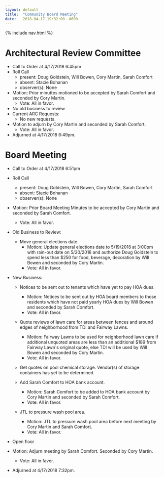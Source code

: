 ```yaml
---
layout: default
title:  "Community Board Meeting"
date:   2018-04-17 19:32:00 -0600
---
```


{% include nav.html %}

# Architectural Review Committee

- Call to Order at 4/17/2018 6:45pm
- Roll Call
    - present: Doug Goldstein, Will Bowen, Cory Martin, Sarah Comfort
    - absent: Stacie Bohanan
    - observer(s): None
- Motion: Prior minuttes motioned to be accepted by Sarah Comfort and seconded by Cory Martin.
  - Vote: All in favor.
- No old business to review
- Current ARC Requests:
  - No new requests.
- Motion to adjurn by Cory Martin and seconded by Sarah Comfort.
  - Vote: All in favor.
- Adjurned at 4/17/2018 6:49pm.

# Board Meeting

- Call to Order at 4/17/2018 6:51pm
- Roll Call
    - present: Doug Goldstein, Will Bowen, Cory Martin, Sarah Comfort
    - absent: Stacie Bohanan
    - observer(s): None
- Motion: Prior Board Meeting Minutes to be accepted by Cory Martin and seconded by Sarah Comfort.
  - Vote: All in favor.
  
- Old Business to Review:
  - Move general elections date.
    - Motion: Update general elections date to 5/19/2018 at 3:00pm with rain-out date on 5/20/2018 and authorize Doug Goldstein
    to spend less than $250 for food, beverage, decoration by Will Bowen and seconded by Cory Martin.
    - Vote: All in favor.
    
- New Business:

  - Notices to be sent out to tenants which have yet to pay HOA dues.
    - Motion: Notices to be sent out by HOA board members to those residents which have not paid yearly HOA dues by Will Bowen
    and seconded by Sarah Comfort.
    - Vote: All in favor.

  - Quote reviews of lawn care for areas between fences and around edges of neighborhood from TDI and Fairway Lawns.
    - Motion: Fairway Lawns to be used for neighborhood lawn care if additional unquoted areas are less than an additional $189 
    from Fairway Lawn's original quote, else TDI will be used by Will Bowen and seconded by Cory Martin.
    - Vote: All in favor.

  - Get quotes on pool chemical storage. Vendor(s) of storage containers has yet to be determined.
  
  - Add Sarah Comfort to HOA bank account.
    - Motion: Sarah Comfort to be added to HOA bank account by Cory Martin and seconded by Sarah Comfort.
    - Vote: All in favor.
    
  - JTL to pressure wash pool area.
    - Motion: JTL to pressure wash pool area before next meeting by Cory Martin and Sarah Comfort.
    - Vote: All in favor.
  
- Open floor
- Motion: Adjurn meeting by Sarah Comfort. Seconded by Cory Martin. 
  - Vote: All in favor.
- Adjurned at 4/17/2018 7:32pm.
